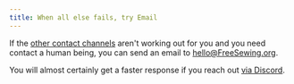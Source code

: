 ```yaml
---
title: When all else fails, try Email
---
```


If the [other contact channels](/contact) aren't working out for you
and you need contact a human being, you can send an email to
hello@FreeSewing.org.

<Note compact>

You will almost certainly get a faster response if you reach
out [via Discord](/contact/discord).
</Note>
